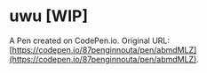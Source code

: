# uwu [WIP]

A Pen created on CodePen.io. Original URL: [https://codepen.io/87penginnouta/pen/abmdMLZ](https://codepen.io/87penginnouta/pen/abmdMLZ).


